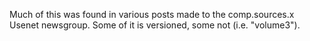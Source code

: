 Much of this was found in various posts made to the comp.sources.x Usenet newsgroup.  Some of it is versioned, some not (i.e. "volume3").
